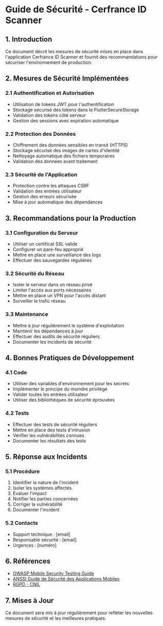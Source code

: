 # Guide de Sécurité - Cerfrance ID Scanner

## 1. Introduction

Ce document décrit les mesures de sécurité mises en place dans l'application Cerfrance ID Scanner et fournit des recommandations pour sécuriser l'environnement de production.

## 2. Mesures de Sécurité Implémentées

### 2.1 Authentification et Autorisation
- Utilisation de tokens JWT pour l'authentification
- Stockage sécurisé des tokens dans le FlutterSecureStorage
- Validation des tokens côté serveur
- Gestion des sessions avec expiration automatique

### 2.2 Protection des Données
- Chiffrement des données sensibles en transit (HTTPS)
- Stockage sécurisé des images de cartes d'identité
- Nettoyage automatique des fichiers temporaires
- Validation des données avant traitement

### 2.3 Sécurité de l'Application
- Protection contre les attaques CSRF
- Validation des entrées utilisateur
- Gestion des erreurs sécurisée
- Mise à jour automatique des dépendances

## 3. Recommandations pour la Production

### 3.1 Configuration du Serveur
- Utiliser un certificat SSL valide
- Configurer un pare-feu approprié
- Mettre en place une surveillance des logs
- Effectuer des sauvegardes régulières

### 3.2 Sécurité du Réseau
- Isoler le serveur dans un réseau privé
- Limiter l'accès aux ports nécessaires
- Mettre en place un VPN pour l'accès distant
- Surveiller le trafic réseau

### 3.3 Maintenance
- Mettre à jour régulièrement le système d'exploitation
- Maintenir les dépendances à jour
- Effectuer des audits de sécurité réguliers
- Documenter les incidents de sécurité

## 4. Bonnes Pratiques de Développement

### 4.1 Code
- Utiliser des variables d'environnement pour les secrets
- Implémenter le principe du moindre privilège
- Valider toutes les entrées utilisateur
- Utiliser des bibliothèques de sécurité éprouvées

### 4.2 Tests
- Effectuer des tests de sécurité réguliers
- Mettre en place des tests d'intrusion
- Vérifier les vulnérabilités connues
- Documenter les résultats des tests

## 5. Réponse aux Incidents

### 5.1 Procédure
1. Identifier la nature de l'incident
2. Isoler les systèmes affectés
3. Évaluer l'impact
4. Notifier les parties concernées
5. Corriger la vulnérabilité
6. Documenter l'incident

### 5.2 Contacts
- Support technique : [email]
- Responsable sécurité : [email]
- Urgences : [numéro]

## 6. Références

- [OWASP Mobile Security Testing Guide](https://owasp.org/www-project-mobile-security-testing-guide/)
- [ANSSI Guide de Sécurité des Applications Mobiles](https://www.ssi.gouv.fr/)
- [RGPD - CNIL](https://www.cnil.fr/)

## 7. Mises à Jour

Ce document sera mis à jour régulièrement pour refléter les nouvelles mesures de sécurité et les meilleures pratiques. 